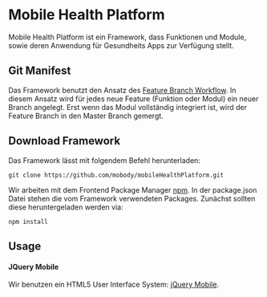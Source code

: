 # Mobile Health Platform

Mobile Health Platform ist ein Framework, dass Funktionen und Module, sowie deren Anwendung für Gesundheits Apps zur Verfügung stellt. 

## Git Manifest

Das Framework benutzt den Ansatz des [Feature Branch Workflow][git-feature-branch]. In diesem Ansatz wird für jedes neue Feature (Funktion oder Modul) ein neuer Branch angelegt. Erst wenn das Modul vollständig integriert ist, wird der Feature Branch in den Master Branch gemergt.

## Download Framework

Das Framework lässt mit folgendem Befehl herunterladen:

	git clone https://github.com/mobody/mobileHealthPlatform.git

Wir arbeiten mit dem Frontend Package Manager [npm][npm]. In der package.json Datei stehen die vom Framework verwendeten Packages. Zunächst sollten diese heruntergeladen werden via:


	npm install


## Usage

#### JQuery Mobile

Wir benutzen ein HTML5 User Interface System: [jQuery Mobile][jquery-mobile].

[package-json]: https://github.com/phonegap/phonegap-template-hello-world/blob/master/config.xml
[git-feature-branch]: https://www.atlassian.com/git/tutorials/comparing-workflows/feature-branch-workflow
[laravel-elixir]: https://github.com/laravel/elixir
[jquery-mobile]: http://jquerymobile.com/
[npm]: https://www.npmjs.com/